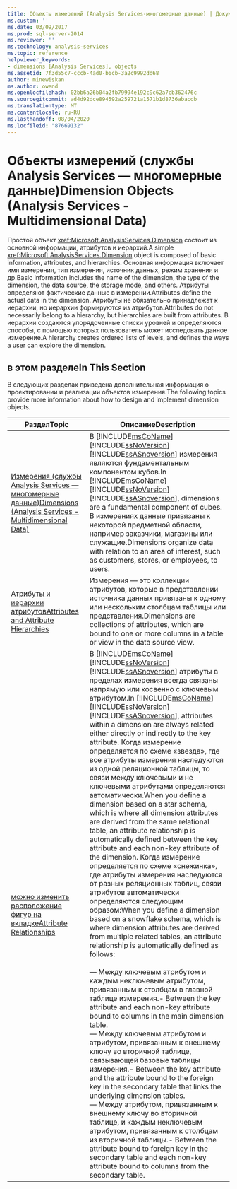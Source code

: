 ```yaml
---
title: Объекты измерений (Analysis Services-многомерные данные) | Документация Майкрософт
ms.custom: ''
ms.date: 03/09/2017
ms.prod: sql-server-2014
ms.reviewer: ''
ms.technology: analysis-services
ms.topic: reference
helpviewer_keywords:
- dimensions [Analysis Services], objects
ms.assetid: 7f3d55c7-cccb-4ad0-b6cb-3a2c9992dd68
author: minewiskan
ms.author: owend
ms.openlocfilehash: 02bb6a26b04a2fb79994e192c9c62a7cb362476c
ms.sourcegitcommit: ad4d92dce894592a259721a1571b1d8736abacdb
ms.translationtype: MT
ms.contentlocale: ru-RU
ms.lasthandoff: 08/04/2020
ms.locfileid: "87669132"
---
```

# <a name="dimension-objects-analysis-services---multidimensional-data"></a><span data-ttu-id="67f5c-102">Объекты измерений (службы Analysis Services — многомерные данные)</span><span class="sxs-lookup"><span data-stu-id="67f5c-102">Dimension Objects (Analysis Services - Multidimensional Data)</span></span>
  <span data-ttu-id="67f5c-103">Простой объект <xref:Microsoft.AnalysisServices.Dimension> состоит из основной информации, атрибутов и иерархий.</span><span class="sxs-lookup"><span data-stu-id="67f5c-103">A simple <xref:Microsoft.AnalysisServices.Dimension> object is composed of basic information, attributes, and hierarchies.</span></span> <span data-ttu-id="67f5c-104">Основная информация включает имя измерения, тип измерения, источник данных, режим хранения и др.</span><span class="sxs-lookup"><span data-stu-id="67f5c-104">Basic information includes the name of the dimension, the type of the dimension, the data source, the storage mode, and others.</span></span> <span data-ttu-id="67f5c-105">Атрибуты определяют фактические данные в измерении.</span><span class="sxs-lookup"><span data-stu-id="67f5c-105">Attributes define the actual data in the dimension.</span></span> <span data-ttu-id="67f5c-106">Атрибуты не обязательно принадлежат к иерархии, но иерархии формируются из атрибутов.</span><span class="sxs-lookup"><span data-stu-id="67f5c-106">Attributes do not necessarily belong to a hierarchy, but hierarchies are built from attributes.</span></span> <span data-ttu-id="67f5c-107">В иерархии создаются упорядоченные списки уровней и определяются способы, с помощью которых пользователь может исследовать данное измерение.</span><span class="sxs-lookup"><span data-stu-id="67f5c-107">A hierarchy creates ordered lists of levels, and defines the ways a user can explore the dimension.</span></span>  
  
## <a name="in-this-section"></a><span data-ttu-id="67f5c-108">в этом разделе</span><span class="sxs-lookup"><span data-stu-id="67f5c-108">In This Section</span></span>  
 <span data-ttu-id="67f5c-109">В следующих разделах приведена дополнительная информация о проектировании и реализации объектов измерения.</span><span class="sxs-lookup"><span data-stu-id="67f5c-109">The following topics provide more information about how to design and implement dimension objects.</span></span>  
  
|<span data-ttu-id="67f5c-110">Раздел</span><span class="sxs-lookup"><span data-stu-id="67f5c-110">Topic</span></span>|<span data-ttu-id="67f5c-111">Описание</span><span class="sxs-lookup"><span data-stu-id="67f5c-111">Description</span></span>|  
|-----------|-----------------|  
|[<span data-ttu-id="67f5c-112">Измерения (службы Analysis Services — многомерные данные)</span><span class="sxs-lookup"><span data-stu-id="67f5c-112">Dimensions &#40;Analysis Services - Multidimensional Data&#41;</span></span>](dimensions-analysis-services-multidimensional-data.md)|<span data-ttu-id="67f5c-113">В [!INCLUDE[msCoName](../../includes/msconame-md.md)] [!INCLUDE[ssNoVersion](../../includes/ssnoversion-md.md)] [!INCLUDE[ssASnoversion](../../includes/ssasnoversion-md.md)] измерения являются фундаментальным компонентом кубов.</span><span class="sxs-lookup"><span data-stu-id="67f5c-113">In [!INCLUDE[msCoName](../../includes/msconame-md.md)] [!INCLUDE[ssNoVersion](../../includes/ssnoversion-md.md)] [!INCLUDE[ssASnoversion](../../includes/ssasnoversion-md.md)], dimensions are a fundamental component of cubes.</span></span> <span data-ttu-id="67f5c-114">В измерениях данные привязаны к некоторой предметной области, например заказчики, магазины или служащие.</span><span class="sxs-lookup"><span data-stu-id="67f5c-114">Dimensions organize data with relation to an area of interest, such as customers, stores, or employees, to users.</span></span>|  
|[<span data-ttu-id="67f5c-115">Атрибуты и иерархии атрибутов</span><span class="sxs-lookup"><span data-stu-id="67f5c-115">Attributes and Attribute Hierarchies</span></span>](attributes-and-attribute-hierarchies.md)|<span data-ttu-id="67f5c-116">Измерения — это коллекции атрибутов, которые в представлении источника данных привязаны к одному или нескольким столбцам таблицы или представления.</span><span class="sxs-lookup"><span data-stu-id="67f5c-116">Dimensions are collections of attributes, which are bound to one or more columns in a table or view in the data source view.</span></span>|  
|[<span data-ttu-id="67f5c-117">можно изменить расположение фигур на вкладке</span><span class="sxs-lookup"><span data-stu-id="67f5c-117">Attribute Relationships</span></span>](attribute-relationships.md)|<span data-ttu-id="67f5c-118">В [!INCLUDE[msCoName](../../includes/msconame-md.md)] [!INCLUDE[ssNoVersion](../../includes/ssnoversion-md.md)] [!INCLUDE[ssASnoversion](../../includes/ssasnoversion-md.md)] атрибуты в пределах измерения всегда связаны напрямую или косвенно с ключевым атрибутом.</span><span class="sxs-lookup"><span data-stu-id="67f5c-118">In [!INCLUDE[msCoName](../../includes/msconame-md.md)] [!INCLUDE[ssNoVersion](../../includes/ssnoversion-md.md)] [!INCLUDE[ssASnoversion](../../includes/ssasnoversion-md.md)], attributes within a dimension are always related either directly or indirectly to the key attribute.</span></span> <span data-ttu-id="67f5c-119">Когда измерение определяется по схеме «звезда», где все атрибуты измерения наследуются из одной реляционной таблицы, то связи между ключевыми и не ключевыми атрибутами определяются автоматически.</span><span class="sxs-lookup"><span data-stu-id="67f5c-119">When you define a dimension based on a star schema, which is where all dimension attributes are derived from the same relational table, an attribute relationship is automatically defined between the key attribute and each non-key attribute of the dimension.</span></span> <span data-ttu-id="67f5c-120">Когда измерение определяется по схеме «снежинка», где атрибуты измерения наследуются от разных реляционных таблиц, связи атрибутов автоматически определяются следующим образом:</span><span class="sxs-lookup"><span data-stu-id="67f5c-120">When you define a dimension based on a snowflake schema, which is where dimension attributes are derived from multiple related tables, an attribute relationship is automatically defined as follows:</span></span><br /><br /> <span data-ttu-id="67f5c-121">— Между ключевым атрибутом и каждым неключевым атрибутом, привязанным к столбцам в главной таблице измерения.</span><span class="sxs-lookup"><span data-stu-id="67f5c-121">-   Between the key attribute and each non-key attribute bound to columns in the main dimension table.</span></span><br /><span data-ttu-id="67f5c-122">— Между ключевым атрибутом и атрибутом, привязанным к внешнему ключу во вторичной таблице, связывающей базовые таблицы измерения.</span><span class="sxs-lookup"><span data-stu-id="67f5c-122">-   Between the key attribute and the attribute bound to the foreign key in the secondary table that links the underlying dimension tables.</span></span><br /><span data-ttu-id="67f5c-123">— Между атрибутом, привязанным к внешнему ключу во вторичной таблице, и каждым неключевым атрибутом, привязанным к столбцам из вторичной таблицы.</span><span class="sxs-lookup"><span data-stu-id="67f5c-123">-   Between the attribute bound to foreign key in the secondary table and each non-key attribute bound to columns from the secondary table.</span></span>|  
  
  
